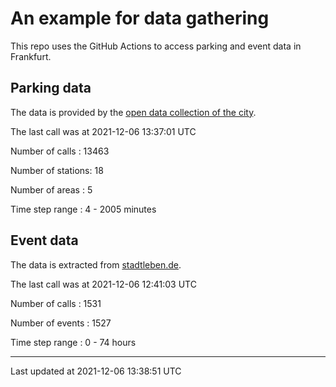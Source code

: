 # An example for data gathering

This repo uses the GitHub Actions to access parking and event data in Frankfurt.

## Parking data
The data is provided by the [open data collection of the city](https://www.offenedaten.frankfurt.de/).

The last call was at 2021-12-06 13:37:01 UTC

Number of calls   : 13463

Number of stations:    18

Number of areas   :     5

Time step range   :     4 -  2005 minutes


## Event data
The data is extracted from [stadtleben.de](https://stadtleben.de/frankfurt/).

The last call was at 2021-12-06 12:41:03 UTC

Number of calls   : 1531

Number of events  : 1527

Time step range   :    0 -   74 hours


----

Last updated at 2021-12-06 13:38:51 UTC
